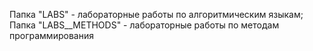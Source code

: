 Папка "LABS" - лабораторные работы по алгоритмическим языкам;
Папка "LABS__METHODS" -  лабораторные работы по методам программирования
